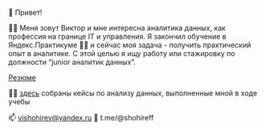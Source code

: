 👋 Привет!

🐱‍👓 Меня зовут Виктор и мне интересна аналитика данных, как профессия на границе IT и управления. Я закончил обучение в Яндекс.Практикуме 🐱‍💻 и сейчас моя задача - получить практический опыт в аналитике. С этой целью я ищу работу или стажировку по должности “junior аналитик данных”.

[Резюме](https://github.com/shohirev/shohirev/blob/6e028dd05c06503de57c213f5ba662b26fa0a189/CV%20%D0%B0%D0%BD%D0%B0%D0%BB%D0%B8%D1%82%D0%B8%D0%BA%20%D0%B4%D0%B0%D0%BD%D0%BD%D1%8B%D1%85.pdf)

🐱‍💻 [здесь](https://github.com/shohirev/Yandex-Practicum-data-analysis-cases/blob/2ce5ec6d5ac35dc19330f685be673e69abe1d9c5/README.md) собраны кейсы по анализу данных, выполненные мной в ходе учебы

📫 vishohirev@yandex.ru 💬 t.me/@shohireff

<!--
**shohirev/shohirev** is a ✨ _special_ ✨ repository because its `README.md` (this file) appears on your GitHub profile.

Here are some ideas to get you started:

- 🔭 I’m currently working on ...
- 🌱 I’m currently learning ...
- 👯 I’m looking to collaborate on ...
- 🤔 I’m looking for help with ...
- 💬 Ask me about ...
- 📫 How to reach me: ...
- 😄 Pronouns: ...
- ⚡ Fun fact: ...
-->

